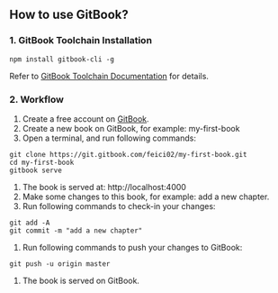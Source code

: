 ## How to use GitBook?

### 1. GitBook Toolchain Installation
```
npm install gitbook-cli -g
```
Refer to [GitBook Toolchain Documentation](https://toolchain.gitbook.com/) for details.

### 2. Workflow
1. Create a free account on [GitBook](https://www.gitbook.com).
1. Create a new book on GitBook, for example: my-first-book
1. Open a terminal, and run following commands:
```
git clone https://git.gitbook.com/feici02/my-first-book.git
cd my-first-book
gitbook serve
```
1. The book is served at: http://localhost:4000
1. Make some changes to this book, for example: add a new chapter.
1. Run following commands to check-in your changes:
```
git add -A
git commit -m "add a new chapter"
```
1. Run following commands to push your changes to GitBook:
```
git push -u origin master
```
1. The book is served on GitBook.
